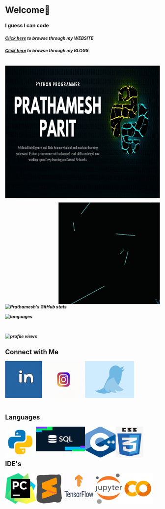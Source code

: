 # Welcome👋

<p>
  
<h3>I guess I can code<h3>
<h5><a href="https://prathameshparit.github.io/">Click here</a> to browse through my WEBSITE<h5>
<h5><a href="https://mlnoobs.hashnode.dev/">Click here</a> to browse through my BLOGS<h5>
<br>
<img align="top" alt="python" src="https://github.com/prathameshparit/prathameshparit/blob/main/pythonpp.jpg" width="1920" height="430">

</p>
  
<p>
<img align="right" alt="gif" src="https://github.com/prathameshparit/prathameshparit/blob/main/Aritificial%20%20Intelligence.gif"  width="330" height="330">
</p>

![Prathamesh's GitHub stats](https://github-readme-stats.vercel.app/api?username=prathameshparit&hide_border=true&bg_color=135,000000,400040&text_color=ffffff&title_color=00cd00)

  


<img align="center" alt="languages" src="https://github-readme-stats.vercel.app/api/top-langs/?username=prathameshparit&hide=php&theme=cobalt">
  
  
<p>&nbsp;</p> 
  
<img align="center" alt="profile views" src="https://komarev.com/ghpvc/?username=prathameshparit&style=plastic&color=4c004c">
 
  
<p>
<h2> Connect with Me </h2>

<a href="https://www.linkedin.com/in/prathameshparit/"> <img align="left" alt="linkedin" src="https://github.com/prathameshparit/prathameshparit/blob/main/downsign-linked-in.gif" width="120" height="120" target="blank"> </a>

<a href="https://www.instagram.com/prathameshparit_/"> <img align="left" alt="linkedin" src="https://github.com/prathameshparit/prathameshparit/blob/main/instagram-old-logo-to-new-logo-gif.gif" width="140" height="120" target="blank"> </a>
  
<a href="https://twitter.com/OfficialParit"> <img align="left" alt="linkedin" src="https://github.com/prathameshparit/prathameshparit/blob/main/twitter.gif" width="160" height="120" target="blank"> </a>

</p>

<p>&nbsp;</p> 
<p>&nbsp;</p>
<p>&nbsp;</p>
<p>&nbsp;</p>
<p>&nbsp;</p>

<p>
<h2>Languages</h2>

<img align="left" alt="gif" src="https://github.com/prathameshparit/prathameshparit/blob/main/icons8-python.gif" width="100" height="100">

<img align="left" alt="gif" src="https://github.com/prathameshparit/prathameshparit/blob/main/sql.gif" width="160" height="80">

<img  align="left" alt="gif" src="https://github.com/prathameshparit/prathameshparit/blob/main/cpp.png" width="100" height="100">

<img align="left" alt="gif" src="https://github.com/prathameshparit/prathameshparit/blob/main/CSS.png" width="90" height="100">
<p>&nbsp;</p> 
</p>

<p>&nbsp;</p> 

<p>
<br />
<h2>IDE's</h2>

<img align="left" alt="gif" src="https://github.com/prathameshparit/prathameshparit/blob/main/PyCharrm.png" width="100" height="100">
  
<img align="left" alt="gif" src="https://github.com/prathameshparit/prathameshparit/blob/main/sublime.gif" width="90" height="100">

<img align="left" alt="gif" src="https://github.com/prathameshparit/prathameshparit/blob/main/tf.gif" width="102" height="100">

<img align="left" alt="gif" src="https://github.com/prathameshparit/prathameshparit/blob/main/Jupyter%20logo.png" width="90" height="100">

<img align="left" alt="gif" src="https://github.com/prathameshparit/prathameshparit/blob/main/Collab.png" width="100" height="100">

</p>  
  
   
